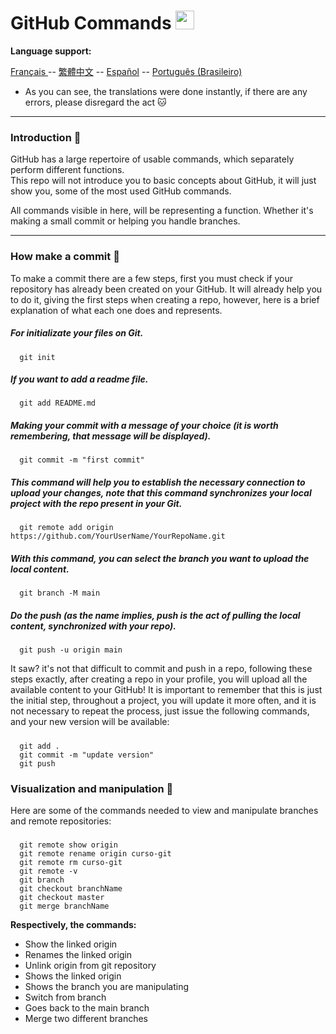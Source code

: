 # GitHub Commands <img src="https://user-images.githubusercontent.com/74038190/212257468-1e9a91f1-b626-4baa-b15d-5c385dfa7ed2.gif" width="30">

**Language support:**

<p>
    <a href="/docs/readme_fr.md">Français </a>
    -- 
    <a href="/docs/readme_cn.md">繁體中文</a>
    --
    <a href="/docs/readme_es.md">Español</a>
    --
    <a href="/docs/readme_pt-BR.md">Português (Brasileiro)</a>
<p/>

*  As you can see, the translations were done instantly, if there are any errors, please disregard the act 🐱
---

### Introduction 👶

GitHub has a large repertoire of usable commands, which separately perform different functions. <br /> 
This repo will not introduce you to basic concepts about GitHub, it will just show you, some of the most used GitHub commands.

All commands visible in here, will be representing a function. Whether it's making a small commit or helping you handle branches.

---

### How make a commit 🐤

To make a commit there are a few steps, first you must check if your repository has already been created on your GitHub.
It will already help you to do it, giving the first steps when creating a repo, however, here is a brief explanation of what each one does and represents.

##### For initializate your files on Git.
      git init
      
##### If you want to add a readme file.
      git add README.md

##### Making your commit with a message of your choice (it is worth remembering, that message will be displayed).
      git commit -m "first commit"

##### This command will help you to establish the necessary connection to upload your changes, note that this command synchronizes your local project with the repo present in your Git.
      git remote add origin https://github.com/YourUserName/YourRepoName.git

##### With this command, you can select the branch you want to upload the local content.
      git branch -M main

##### Do the push (as the name implies, _push_ is the act of pulling the local content, synchronized with your repo).
      git push -u origin main

It saw? it's not that difficult to commit and push in a repo, following these steps exactly, after creating a repo in your profile, you will upload all the available content to your GitHub!
It is important to remember that this is just the initial step, throughout a project, you will update it more often, and it is not necessary to repeat the process, just issue the following commands, and your new version will be available:

##### 
      git add . 
      git commit -m "update version"
      git push

### Visualization and manipulation 🙌

Here are some of the commands needed to view and manipulate branches and remote repositories:

##### 
      git remote show origin
      git remote rename origin curso-git
      git remote rm curso-git
      git remote -v
      git branch
      git checkout branchName
      git checkout master
      git merge branchName

**Respectively, the commands:**

* Show the linked origin
* Renames the linked origin
* Unlink origin from git repository
* Shows the linked origin
* Shows the branch you are manipulating
* Switch from branch
* Goes back to the main branch
* Merge two different branches
